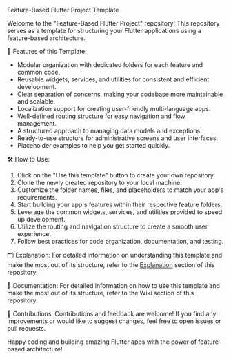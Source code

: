 
Feature-Based Flutter Project Template

Welcome to the "Feature-Based Flutter Project" repository! This repository serves as a template for structuring your Flutter applications using a feature-based architecture. 

🚀 Features of this Template:
- Modular organization with dedicated folders for each feature and common code.
- Reusable widgets, services, and utilities for consistent and efficient development.
- Clear separation of concerns, making your codebase more maintainable and scalable.
- Localization support for creating user-friendly multi-language apps.
- Well-defined routing structure for easy navigation and flow management.
- A structured approach to managing data models and exceptions.
- Ready-to-use structure for administrative screens and user interfaces.
- Placeholder examples to help you get started quickly.

🛠️ How to Use:
1. Click on the "Use this template" button to create your own repository.
2. Clone the newly created repository to your local machine.
3. Customize the folder names, files, and placeholders to match your app's requirements.
4. Start building your app's features within their respective feature folders.
5. Leverage the common widgets, services, and utilities provided to speed up development.
6. Utilize the routing and navigation structure to create a smooth user experience.
7. Follow best practices for code organization, documentation, and testing.

🗂️ Explanation:
For detailed information on understanding this template and make the most out of its structure, refer to the  [Explanation](./Explanation.md) section of this repository.

📖 Documentation:
For detailed information on how to use this template and make the most out of its structure, refer to the Wiki section of this repository.

🤝 Contributions:
Contributions and feedback are welcome! If you find any improvements or would like to suggest changes, feel free to open issues or pull requests.

Happy coding and building amazing Flutter apps with the power of feature-based architecture!

